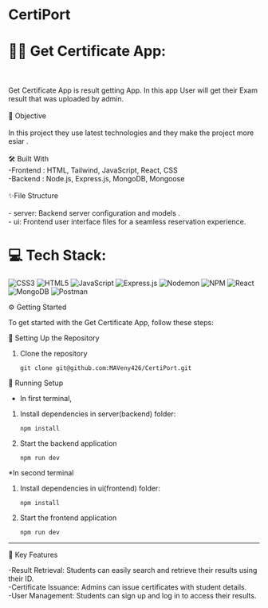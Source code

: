 # CertiPort
# 💫🏅 Get Certificate App:
<br><br>Get Certificate App is result getting App. In this app User will get their Exam result that was uploaded by admin.<br><br> 🎯 Objective<br><br>In this project they use latest technologies and they make the project more esiar .<br><br> 🛠️ Built With<br>    -Frontend : HTML, Tailwind, JavaScript, React, CSS<br>    -Backend : Node.js, Express.js, MongoDB, Mongoose<br> <br>✨File Structure<br><br>  - server: Backend server configuration and models .<br>  - ui: Frontend user interface files for a seamless reservation experience.<br>


# 💻 Tech Stack:
![CSS3](https://img.shields.io/badge/css3-%231572B6.svg?style=for-the-badge&logo=css3&logoColor=white) ![HTML5](https://img.shields.io/badge/html5-%23E34F26.svg?style=for-the-badge&logo=html5&logoColor=white) ![JavaScript](https://img.shields.io/badge/javascript-%23323330.svg?style=for-the-badge&logo=javascript&logoColor=%23F7DF1E) ![Express.js](https://img.shields.io/badge/express.js-%23404d59.svg?style=for-the-badge&logo=express&logoColor=%2361DAFB) ![Nodemon](https://img.shields.io/badge/NODEMON-%23323330.svg?style=for-the-badge&logo=nodemon&logoColor=%BBDEAD) ![NPM](https://img.shields.io/badge/NPM-%23CB3837.svg?style=for-the-badge&logo=npm&logoColor=white) ![React](https://img.shields.io/badge/react-%2320232a.svg?style=for-the-badge&logo=react&logoColor=%2361DAFB) ![MongoDB](https://img.shields.io/badge/MongoDB-%234ea94b.svg?style=for-the-badge&logo=mongodb&logoColor=white) ![Postman](https://img.shields.io/badge/Postman-FF6C37?style=for-the-badge&logo=postman&logoColor=white)

⚙️ Getting Started

To get started with the Get Certificate App, follow these steps:

 🚀 Setting Up the Repository

   1. Clone the repository
      
      ```
      git clone git@github.com:MAVeny426/CertiPort.git
      ```
      
🔧 Running Setup
 
   * In first terminal,
   
   1. Install dependencies in server(backend) folder:
      
      ```
      npm install
      ```
   
   3. Start the backend application
      
      ```
      npm run dev
      ```
    
   *In second terminal
        
   1. Install dependencies in ui(frontend) folder:
      
      ```
      npm install
      ```
      
   3. Start the frontend application
      
      ```
      npm run dev
      ```
   ---
      
 🔑 Key Features
 
-Result Retrieval: Students can easily search and retrieve their results using their ID. <br>
-Certificate Issuance: Admins can issue certificates with student details.<br>
-User Management: Students can sign up and log in to access their results.<br>
